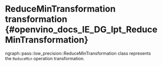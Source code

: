 # ReduceMinTransformation transformation {#openvino_docs_IE_DG_lpt_ReduceMinTransformation}

ngraph::pass::low_precision::ReduceMinTransformation class represents the `ReduceMin` operation transformation.
